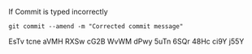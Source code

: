 If Commit is typed incorrectly
```
git commit --amend -m "Corrected commit message"

```

EsTv tcne aVMH RXSw cG2B WvWM dPwy 5uTn 6SQr 48Hc ci9Y j55Y
